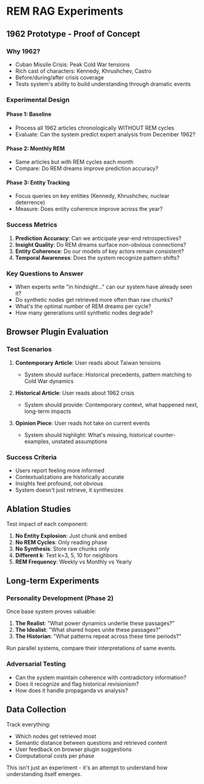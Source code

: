 # REM RAG Experiments

## 1962 Prototype - Proof of Concept

### Why 1962?
- Cuban Missile Crisis: Peak Cold War tensions
- Rich cast of characters: Kennedy, Khrushchev, Castro
- Before/during/after crisis coverage
- Tests system's ability to build understanding through dramatic events

### Experimental Design

#### Phase 1: Baseline
- Process all 1962 articles chronologically WITHOUT REM cycles
- Evaluate: Can the system predict expert analysis from December 1962?

#### Phase 2: Monthly REM
- Same articles but with REM cycles each month
- Compare: Do REM dreams improve prediction accuracy?

#### Phase 3: Entity Tracking
- Focus queries on key entities (Kennedy, Khrushchev, nuclear deterrence)
- Measure: Does entity coherence improve across the year?

### Success Metrics

1. **Prediction Accuracy**: Can we anticipate year-end retrospectives?
2. **Insight Quality**: Do REM dreams surface non-obvious connections?
3. **Entity Coherence**: Do our models of key actors remain consistent?
4. **Temporal Awareness**: Does the system recognize pattern shifts?

### Key Questions to Answer

- When experts write "in hindsight..." can our system have already seen it?
- Do synthetic nodes get retrieved more often than raw chunks?
- What's the optimal number of REM dreams per cycle?
- How many generations until synthetic nodes degrade?

## Browser Plugin Evaluation

### Test Scenarios

1. **Contemporary Article**: User reads about Taiwan tensions
   - System should surface: Historical precedents, pattern matching to Cold War dynamics
   
2. **Historical Article**: User reads about 1962 crisis
   - System should provide: Contemporary context, what happened next, long-term impacts

3. **Opinion Piece**: User reads hot take on current events  
   - System should highlight: What's missing, historical counter-examples, unstated assumptions

### Success Criteria
- Users report feeling more informed
- Contextualizations are historically accurate
- Insights feel profound, not obvious
- System doesn't just retrieve, it synthesizes

## Ablation Studies

Test impact of each component:

1. **No Entity Explosion**: Just chunk and embed
2. **No REM Cycles**: Only reading phase
3. **No Synthesis**: Store raw chunks only
4. **Different k**: Test k=3, 5, 10 for neighbors
5. **REM Frequency**: Weekly vs Monthly vs Yearly

## Long-term Experiments

### Personality Development (Phase 2)
Once base system proves valuable:

1. **The Realist**: "What power dynamics underlie these passages?"
2. **The Idealist**: "What shared hopes unite these passages?"
3. **The Historian**: "What patterns repeat across these time periods?"

Run parallel systems, compare their interpretations of same events.

### Adversarial Testing
- Can the system maintain coherence with contradictory information?
- Does it recognize and flag historical revisionism?
- How does it handle propaganda vs analysis?

## Data Collection
Track everything:
- Which nodes get retrieved most
- Semantic distance between questions and retrieved content  
- User feedback on browser plugin suggestions
- Computational costs per phase

This isn't just an experiment - it's an attempt to understand how understanding itself emerges.